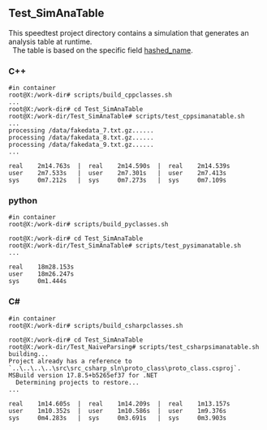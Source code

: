 ## Test_SimAnaTable
This speedtest project directory contains a simulation that generates an analysis table at runtime.  
&nbsp; The table is based on the specific field [hashed_name](../workdir/proto/fake_anadata.proto). 

### C++
```
#in container
root@X:/work-dir# scripts/build_cppclasses.sh
...
root@X:/work-dir# cd Test_SimAnaTable
root@X:/work-dir/Test_SimAnaTable# scripts/test_cppsimanatable.sh
...
processing /data/fakedata_7.txt.gz......
processing /data/fakedata_8.txt.gz......
processing /data/fakedata_9.txt.gz......
...
```
```
real    2m14.763s  |  real    2m14.590s  |  real    2m14.539s
user    2m7.533s   |  user    2m7.301s   |  user    2m7.413s
sys     0m7.212s   |  sys     0m7.273s   |  sys     0m7.109s
```

### python
```
#in container
root@X:/work-dir# scripts/build_pyclasses.sh

root@X:/work-dir# cd Test_SimAnaTable
root@X:/work-dir/Test_SimAnaTable# scripts/test_pysimanatable.sh
...
```
```
real    18m28.153s
user    18m26.247s
sys     0m1.444s
```

### C#
```
#in container
root@X:/work-dir# scripts/build_csharpclasses.sh

root@X:/work-dir# cd Test_SimAnaTable
root@X:/work-dir/Test_NaiveParsing# scripts/test_csharpsimanatable.sh
building...
Project already has a reference to `..\..\..\..\src\src_csharp_sln\proto_class\proto_class.csproj`.
MSBuild version 17.8.5+b5265ef37 for .NET
  Determining projects to restore...
...
```
```
real    1m14.605s  |  real    1m14.209s  |  real    1m13.157s
user    1m10.352s  |  user    1m10.586s  |  user    1m9.376s
sys     0m4.283s   |  sys     0m3.691s   |  sys     0m3.903s
```
